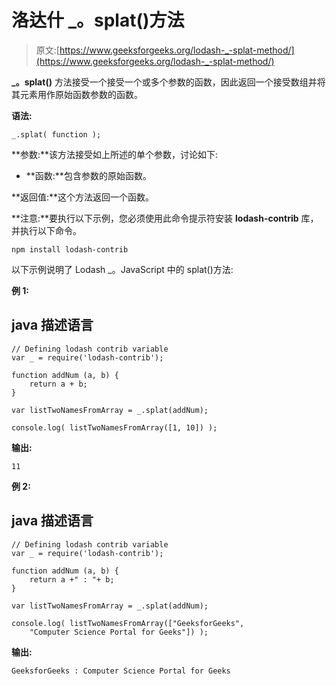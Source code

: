 # 洛达什 _。splat()方法

> 原文:[https://www.geeksforgeeks.org/lodash-_-splat-method/](https://www.geeksforgeeks.org/lodash-_-splat-method/)

**_。splat()** 方法接受一个接受一个或多个参数的函数，因此返回一个接受数组并将其元素用作原始函数参数的函数。

**语法:**

```
_.splat( function );

```

**参数:**该方法接受如上所述的单个参数，讨论如下:

*   **函数:**包含参数的原始函数。

**返回值:**这个方法返回一个函数。

**注意:**要执行以下示例，您必须使用此命令提示符安装 **lodash-contrib** 库，并执行以下命令。

```
npm install lodash-contrib

```

以下示例说明了 Lodash _。JavaScript 中的 splat()方法:

**例 1:**

## java 描述语言

```
// Defining lodash contrib variable
var _ = require('lodash-contrib'); 

function addNum (a, b) {
    return a + b;
}

var listTwoNamesFromArray = _.splat(addNum);

console.log( listTwoNamesFromArray([1, 10]) );
```

**输出:**

```
11

```

**例 2:**

## java 描述语言

```
// Defining lodash contrib variable
var _ = require('lodash-contrib'); 

function addNum (a, b) {
    return a +" : "+ b;
}

var listTwoNamesFromArray = _.splat(addNum);

console.log( listTwoNamesFromArray(["GeeksforGeeks", 
    "Computer Science Portal for Geeks"]) );
```

**输出:**

```
GeeksforGeeks : Computer Science Portal for Geeks

```
